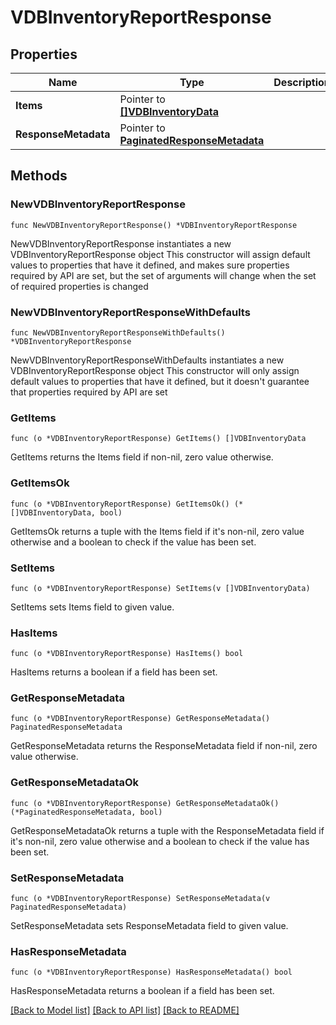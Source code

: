 # VDBInventoryReportResponse

## Properties

Name | Type | Description | Notes
------------ | ------------- | ------------- | -------------
**Items** | Pointer to [**[]VDBInventoryData**](VDBInventoryData.md) |  | [optional] 
**ResponseMetadata** | Pointer to [**PaginatedResponseMetadata**](PaginatedResponseMetadata.md) |  | [optional] 

## Methods

### NewVDBInventoryReportResponse

`func NewVDBInventoryReportResponse() *VDBInventoryReportResponse`

NewVDBInventoryReportResponse instantiates a new VDBInventoryReportResponse object
This constructor will assign default values to properties that have it defined,
and makes sure properties required by API are set, but the set of arguments
will change when the set of required properties is changed

### NewVDBInventoryReportResponseWithDefaults

`func NewVDBInventoryReportResponseWithDefaults() *VDBInventoryReportResponse`

NewVDBInventoryReportResponseWithDefaults instantiates a new VDBInventoryReportResponse object
This constructor will only assign default values to properties that have it defined,
but it doesn't guarantee that properties required by API are set

### GetItems

`func (o *VDBInventoryReportResponse) GetItems() []VDBInventoryData`

GetItems returns the Items field if non-nil, zero value otherwise.

### GetItemsOk

`func (o *VDBInventoryReportResponse) GetItemsOk() (*[]VDBInventoryData, bool)`

GetItemsOk returns a tuple with the Items field if it's non-nil, zero value otherwise
and a boolean to check if the value has been set.

### SetItems

`func (o *VDBInventoryReportResponse) SetItems(v []VDBInventoryData)`

SetItems sets Items field to given value.

### HasItems

`func (o *VDBInventoryReportResponse) HasItems() bool`

HasItems returns a boolean if a field has been set.

### GetResponseMetadata

`func (o *VDBInventoryReportResponse) GetResponseMetadata() PaginatedResponseMetadata`

GetResponseMetadata returns the ResponseMetadata field if non-nil, zero value otherwise.

### GetResponseMetadataOk

`func (o *VDBInventoryReportResponse) GetResponseMetadataOk() (*PaginatedResponseMetadata, bool)`

GetResponseMetadataOk returns a tuple with the ResponseMetadata field if it's non-nil, zero value otherwise
and a boolean to check if the value has been set.

### SetResponseMetadata

`func (o *VDBInventoryReportResponse) SetResponseMetadata(v PaginatedResponseMetadata)`

SetResponseMetadata sets ResponseMetadata field to given value.

### HasResponseMetadata

`func (o *VDBInventoryReportResponse) HasResponseMetadata() bool`

HasResponseMetadata returns a boolean if a field has been set.


[[Back to Model list]](../README.md#documentation-for-models) [[Back to API list]](../README.md#documentation-for-api-endpoints) [[Back to README]](../README.md)


